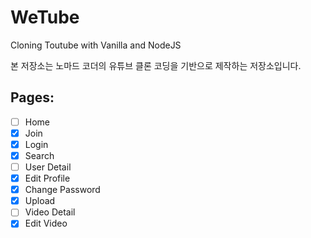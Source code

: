 # WeTube

Cloning Toutube with Vanilla and NodeJS

본 저장소는 노마드 코더의 유튜브 클론 코딩을 기반으로 제작하는 저장소입니다.

## Pages:

- [ ] Home
- [x] Join
- [x] Login
- [x] Search
- [ ] User Detail
- [x] Edit Profile
- [x] Change Password
- [x] Upload
- [ ] Video Detail
- [x] Edit Video